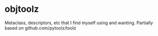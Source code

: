 # objtoolz
Metaclass, descriptors, etc that I find myself using and wanting. Partially based on github.com/pytoolz/toolz
